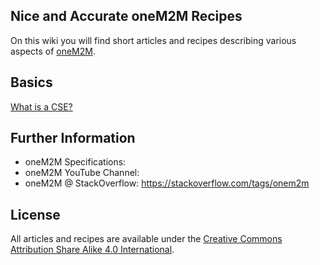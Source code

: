 ## Nice and Accurate oneM2M Recipes 

On this wiki you will find short articles and recipes describing various aspects of [oneM2M](https://onem2m.org).

## Basics

[What is a CSE?](basics/What-is-a-CSE.md)

## Further Information

- oneM2M Specifications:
- oneM2M YouTube Channel:
- oneM2M @ StackOverflow: https://stackoverflow.com/tags/onem2m

## License

All articles and recipes are available under the [Creative Commons Attribution Share Alike 4.0 International](LICENSE).

